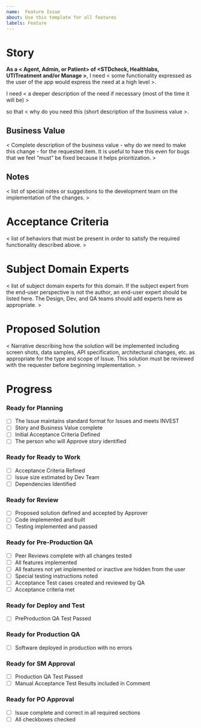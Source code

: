```yaml
---
name:  Feature Issue
about: Use this template for all features
labels: Feature
---
```


# Story
**As a < Agent, Admin, or Patient> of <STDcheck, Healthlabs, UTITreatment and/or Manage >**, I need < some functionality expressed as the user of the app would express the need at a high level >.

I need < a deeper description of the need if necessary (most of the time it will be) >

so that < why do you need this (short description of the business value >.

## Business Value  
< Complete description of the business value - why do we need to make this change - for the requested item. It is useful to have this even for bugs that we feel “must” be fixed because it helps prioritization. >

## Notes
< list of special notes or suggestions to the development team on the implementation of the changes. >  

# Acceptance Criteria
< list of behaviors that must be present in order to satisfy the required functionality described above. >
 
# Subject Domain Experts
< list of subject domain experts for this domain. If the subject expert from the end-user perspective is not the author, an end-user expert should be listed here. The Design, Dev, and QA teams should add experts here as appropriate. >

# Proposed Solution  
< Narrative describing how the solution will be implemented including screen shots, data samples, API specification, architectural changes, etc. as appropriate for the type and scope of Issue. This solution must be reviewed with the requester before beginning implementation. > 

# Progress
### Ready for Planning
- [ ] The Issue maintains standard format for Issues and meets INVEST
- [ ] Story and Business Value complete
- [ ] Initial Acceptance Criteria Defined
- [ ] The person who will Approve story identified

### Ready for Ready to Work
- [ ] Acceptance Criteria Refined
- [ ] Issue size estimated by Dev Team
- [ ] Dependencies Identified

### Ready for Review
- [ ] Proposed solution defined and accepted by Approver
- [ ] Code implemented and built
- [ ] Testing implemented and passed

### Ready for Pre-Production QA
- [ ] Peer Reviews complete with all changes tested
- [ ] All features implemented
- [ ] All features not yet implemented or inactive are hidden from the user
- [ ] Special testing instructions noted
- [ ] Acceptance Test cases created and reviewed by QA
- [ ] Acceptance criteria met

### Ready for Deploy and Test
- [ ] PreProduction QA Test Passed
 
### Ready for Production QA
- [ ] Software deployed in production with no errors

### Ready for SM Approval
- [ ] Production QA Test Passed
- [ ] Manual Acceptance Test Results included in Comment

### Ready for PO Approval
- [ ] Issue complete and correct in all required sections
- [ ] All checkboxes checked
